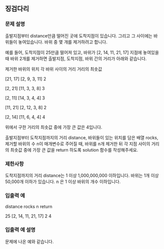 ## 징검다리

### 문제 설명

출발지점부터 distance만큼 떨어진 곳에 도착지점이 있습니다. 그리고 그 사이에는 바위들이 놓여있습니다. 바위 중 몇 개를 제거하려고 합니다.

예를 들어, 도착지점이 25만큼 떨어져 있고, 바위가 [2, 14, 11, 21, 17] 지점에 놓여있을 때 바위 2개를 제거하면 출발지점, 도착지점, 바위 간의 거리가 아래와 같습니다.

제거한 바위의 위치	각 바위 사이의 거리	거리의 최솟값

[21, 17]	[2, 9, 3, 11]	2

[2, 21]	[11, 3, 3, 8]	3

[2, 11]	[14, 3, 4, 4]	3

[11, 21]	[2, 12, 3, 8]	2

[2, 14]	[11, 6, 4, 4]	4

위에서 구한 거리의 최솟값 중에 가장 큰 값은 4입니다.

출발지점부터 도착지점까지의 거리 distance, 바위들이 있는 위치를 담은 배열 rocks, 제거할 바위의 수 n이 매개변수로 주어질 때, 
바위를 n개 제거한 뒤 각 지점 사이의 거리의 최솟값 중에 가장 큰 값을 return 하도록 solution 함수를 작성해주세요.

### 제한사항

도착지점까지의 거리 distance는 1 이상 1,000,000,000 이하입니다.
바위는 1개 이상 50,000개 이하가 있습니다.
n 은 1 이상 바위의 개수 이하입니다.

### 입출력 예

distance	rocks	n	return

25	[2, 14, 11, 21, 17]	2	4

### 입출력 예 설명

문제에 나온 예와 같습니다.